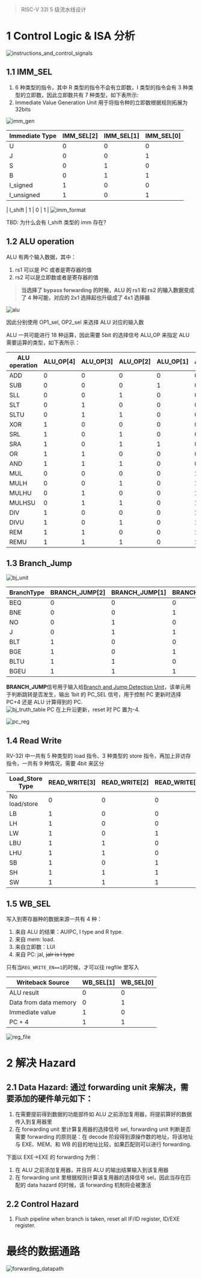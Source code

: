 > RISC-V 32I 5 级流水线设计

# 1 Control Logic & ISA 分析

![instructions_and_control_signals](/Users/fujie/Pictures/typora/riscv-micro-arch/instructions_and_control_signals.png)

## 1.1 IMM_SEL

1. 6 种类型的指令，其中 R 类型的指令不会有立即数，I 类型的指令会有 3 种类型的立即数，因此立即数共有 7 种类型，如下表所示:
2. Immediate Value Generation Unit 用于将指令种的立即数根据规则拓展为 32bits

![imm_gen](/Users/fujie/Pictures/typora/riscv-micro-arch/imm_gen.png)

| Immediate Type | IMM_SEL[2] | IMM_SEL[1] | IMM_SEL[0] |
| -------------- | ---------- | ---------- | ---------- |
| U              | 0          | 0          | 0          |
| J              | 0          | 0          | 1          |
| S              | 0          | 1          | 0          |
| B              | 0          | 1          | 1          |
| I_signed       | 1          | 0          | 0          |
| I_unsigned     | 1          | 0          | 1          |

| I_shift        | 1          | 0          | 1          |
![imm_format](/Users/fujie/Pictures/typora/riscv-micro-arch/imm_format.png)

TBD: 为什么会有 I_shift 类型的 imm 存在?

## 1.2 ALU operation

ALU 有两个输入数据，其中：

1. rs1 可以是 PC 或者是寄存器的值
2. rs2 可以是立即数或者是寄存器的值

> **当选择了 bypass forwarding 的时候，ALU 的 rs1 和 rs2 的输入数据变成了 4 种可能，对应的 2x1 选择起也升级成了 4x1 选择器**.

![alu](/Users/fujie/Pictures/typora/riscv-micro-arch/alu.png)

因此分别使用 OP1_sel, OP2_sel 来选择 ALU 对应的输入数

ALU 一共可能进行 18 种运算，因此需要 5bit 的选择信号 ALU_OP 来指定 ALU 需要运算的类型，如下表所示：

| ALU operation | ALU_OP[4] | ALU_OP[3] | ALU_OP[2] | ALU_OP[1] | ALU_OP[0] |
| ------------- | --------- | --------- | --------- | --------- | --------- |
| ADD           | 0         | 0         | 0         | 0         | 0         |
| SUB           | 0         | 0         | 0         | 1         | 0         |
| SLL           | 0         | 0         | 1         | 0         | 0         |
| SLT           | 0         | 1         | 0         | 0         | 0         |
| SLTU          | 0         | 1         | 1         | 0         | 0         |
| XOR           | 1         | 0         | 0         | 0         | 0         |
| SRL           | 1         | 0         | 1         | 0         | 0         |
| SRA           | 1         | 0         | 1         | 1         | 0         |
| OR            | 1         | 1         | 0         | 0         | 0         |
| AND           | 1         | 1         | 1         | 0         | 0         |
| MUL           | 0         | 0         | 0         | 0         | 1         |
| MULH          | 0         | 0         | 1         | 0         | 1         |
| MULHU         | 0         | 1         | 0         | 0         | 1         |
| MULHSU        | 0         | 1         | 1         | 0         | 1         |
| DIV           | 1         | 0         | 0         | 0         | 1         |
| DIVU          | 1         | 0         | 1         | 0         | 1         |
| REM           | 1         | 1         | 0         | 0         | 1         |
| REMU          | 1         | 1         | 1         | 0         | 1         |

## 1.3 Branch_Jump

![bj_unit](/Users/fujie/Pictures/typora/riscv-micro-arch/bj_unit.png)

| BranchType | BRANCH_JUMP[2] | BRANCH_JUMP[1] | BRANCH_JUMP[0] |
| ---------- | -------------- | -------------- | -------------- |
| BEQ        | 0              | 0              | 0              |
| BNE        | 0              | 0              | 1              |
| NO         | 0              | 1              | 0              |
| J          | 0              | 1              | 1              |
| BLT        | 1              | 0              | 0              |
| BGE        | 1              | 0              | 1              |
| BLTU       | 1              | 1              | 0              |
| BGEU       | 1              | 1              | 1              |

**BRANCH_JUMP**信号用于输入给<u>Branch and Jump Detection Unit</u>，该单元用于判断跳转是否发生，输出 1bit 的 PC_SEL 信号，用于控制 PC 更新时选择 PC+4 还是 ALU 计算得到的 PC.  
![bj_truth_table](/Users/fujie/Pictures/typora/riscv-micro-arch/bj_truth_table.png)
PC 在上升沿更新，reset 时 PC 置为-4.

![pc_reg](/Users/fujie/Pictures/typora/riscv-micro-arch/pc_reg.png)

## 1.4 Read Write

RV-32I 中一共有 5 种类型的 load 指令、3 种类型的 store 指令，再加上非访存指令，一共有 9 种情况，需要 4bit 来区分

| Load_Store Type | READ_WRITE[3] | READ_WRITE[2] | READ_WRITE[1] | READ_WRITE[0] |
| --------------- | ------------- | ------------- | ------------- | ------------- |
| No load/store   | 0             | 0             | 0             | 0             |
| LB              | 1             | 0             | 0             | 0             |
| LH              | 1             | 0             | 0             | 1             |
| LW              | 1             | 0             | 1             | 0             |
| LBU             | 1             | 1             | 0             | 0             |
| LHU             | 1             | 1             | 0             | 1             |
| SB              | 1             | 0             | 1             | 1             |
| SH              | 1             | 1             | 1             | 0             |
| SW              | 1             | 1             | 1             | 1             |

## 1.5 WB_SEL

写入到寄存器种的数据来源一共有 4 种：

1. 来自 ALU 的结果：AUIPC, I type and R type.
2. 来自 mem: load.
3. 来自立即数：LUI
4. 来自 PC: jal, ~~jalr is I type~~

只有当`REG_WRITE_EN==1`的时候，才可以往 regfile 里写入

| Writeback Source      | WB_SEL[1] | WB_SEL[0] |
| --------------------- | --------- | --------- |
| ALU result            | 0         | 0         |
| Data from data memory | 0         | 1         |
| Immediate value       | 1         | 0         |
| PC + 4                | 1         | 1         |

![reg_file](/Users/fujie/Pictures/typora/riscv-micro-arch/reg_file.png)

# 2 解决 Hazard

## 2.1 Data Hazard: 通过 forwarding unit 来解决，需要添加的硬件单元如下：

1. 在需要提前得到数据的功能部件如 ALU 之前添加复用器，将提前算好的数据传入到复用器里
2. 在 forwarding unit 里计算复用器的选择信号 sel, forwarding unit 判断是否需要 forwarding 的原则是：在 decode 阶段得到源操作数的地址，将该地址与 EXE、MEM、和 WB 的目的地址比较，如果匹配则可以进行 forwarding.

下面以 EXE->EXE 的 forwarding 为例：

1. 在 ALU 之前添加复用器，并且将 ALU 的输出结果输入到该复用器
2. 在 forwarding unit 里根据规则计算该复用器的选择信号 sel，因此当存在匹配的 data hazard 的时候，该 forwarding 机制将会被激活

## 2.2 Control Hazard

1. Flush pipeline when branch is taken, reset all IF/ID register, ID/EXE register.



# 最终的数据通路

![forwarding_datapath](/Users/fujie/Pictures/typora/riscv-micro-arch/forwarding_datapath.png)





